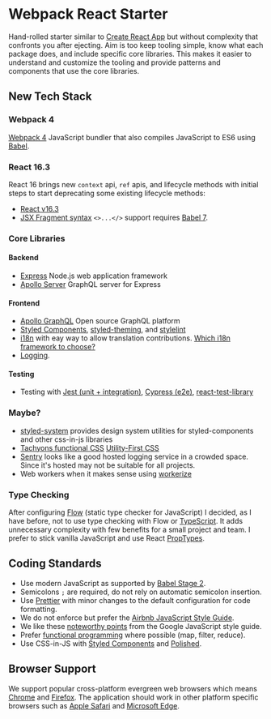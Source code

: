 # Webpack React Starter

Hand-rolled starter similar to [Create React App](https://github.com/facebook/create-react-app) but without complexity that confronts you after ejecting. Aim is too keep tooling simple, know what each package does, and include specific core libraries. This makes it easier to understand and customize the tooling and provide patterns and components that use the core libraries.   

## New Tech Stack

### Webpack 4

[Webpack 4](https://medium.com/webpack/webpack-4-released-today-6cdb994702d4) JavaScript bundler that also compiles JavaScript to ES6 using [Babel](https://babeljs.io).

### React 16.3

React 16 brings new `context` api, `ref` apis, and lifecycle methods with initial steps to start deprecating some existing lifecycle methods:

- [React v16.3](https://reactjs.org/blog/2018/03/29/react-v-16-3.html)
- [JSX Fragment syntax]((https://reactjs.org/blog/2017/11/28/react-v16.2.0-fragment-support.html#support-for-fragment-syntax)) `<>...</>` support requires [Babel 7](https://babeljs.io/blog/2017/09/12/planning-for-7.0).


### Core Libraries

#### Backend
- [Express](https://expressjs.com/) Node.js web application framework
- [Apollo Server](https://github.com/apollographql/apollo-server) GraphQL server for Express

#### Frontend
- [Apollo GraphQL](https://www.apollographql.com/) Open source GraphQL platform
- [Styled Components](https://github.com/styled-components/styled-components),  [styled-theming](https://github.com/styled-components/styled-theming), and [stylelint](https://stylelint.io/)
- [i18n](https://react.i18next.com/) with eay way to allow translation contributions. [Which i18n framework to choose?](https://medium.com/@jamuhl/get-your-react-js-application-translated-with-style-4ad090aefc2c)
- [Logging](https://github.com/cheeaun/javascript-error-logging). 

#### Testing
- Testing with [Jest (unit + integration)](https://facebook.github.io/jest/), [Cypress (e2e)](https://www.cypress.io/), [react-test-library](https://blog.kentcdodds.com/introducing-the-react-testing-library-e3a274307e65)


### Maybe?

- [styled-system](http://jxnblk.com/styled-system/) provides design system utilities for styled-components and other css-in-js libraries
- [Tachyons functional CSS](https://tachyons.io/) [Utility-First CSS](https://medium.freecodecamp.org/in-defense-of-utility-first-css-4f406acee6fb)
- [Sentry](https://sentry.io/welcome/) looks like a good hosted logging service in a crowded space. Since it's hosted may not be suitable for all projects.
- Web workers when it makes sense using [workerize](https://github.com/developit/workerize)

### Type Checking

After configuring [Flow](https://flow.org/) (static type checker for JavaScript) I decided, as I have before, not to use type checking with Flow or [TypeScript](https://www.typescriptlang.org/). It adds unnecessary complexity with few benefits for a small project and team. I prefer to stick vanilla JavaScript and use React [PropTypes](https://reactjs.org/docs/typechecking-with-proptypes.html). 


## Coding Standards

- Use modern JavaScript as supported by [Babel Stage 2](https://babeljs.io/docs/plugins/preset-stage-2/).
- Semicolons `;` are required, do not rely on automatic semicolon insertion.
- Use [Prettier](https://prettier.io/) with minor changes to the default configuration for code formatting.
- We do not enforce but prefer the [Airbnb JavaScript Style Guide](https://github.com/airbnb/javascript).
- We like these [noteworthy points](https://medium.freecodecamp.org/google-publishes-a-javascript-style-guide-here-are-some-key-lessons-1810b8ad050b) from the Google JavaScript style guide.
- Prefer [functional programming](https://medium.com/@cscalfani/so-you-want-to-be-a-functional-programmer-part-1-1f15e387e536) where possible (map, filter, reduce).
- Use CSS-in-JS with [Styled Components](https://medium.com/@cscalfani/so-you-want-to-be-a-functional-programmer-part-1-1f15e387e536) and [Polished](https://polished.js.org/).

## Browser Support

We support popular cross-platform evergreen web browsers which means [Chrome](https://www.google.com/chrome/) and [Firefox](https://www.mozilla.org/en-US/firefox/). The application should work in other platform specific browsers such as [Apple Safari](https://www.apple.com/safari/) and [Microsoft Edge](https://www.microsoft.com/en-us/windows/microsoft-edge).